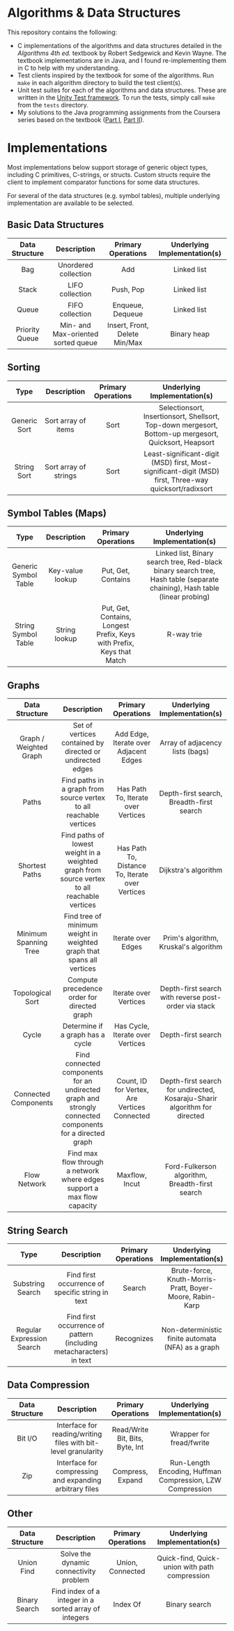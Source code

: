# Algorithms & Data Structures

This repository contains the following:
- C implementations of the algorithms and data structures detailed in the *Algorithms 4th ed.* textbook by Robert Sedgewick and Kevin Wayne. The textbook implementations are in Java, and I found re-implementing them in C to help with my understanding.
- Test clients inspired by the textbook for some of the algorithms. Run `make` in each algorithm directory to build the test client(s).
- Unit test suites for each of the algorithms and data structures. These are written in the [Unity Test framework](https://github.com/ThrowTheSwitch/Unity). To run the tests, simply call `make` from the `tests` directory.
- My solutions to the Java programming assignments from the Coursera series based on the textbook ([Part I](https://www.coursera.org/learn/algorithms-part1), [Part II](https://www.coursera.org/learn/algorithms-part2)).

# Implementations
Most implementations below support storage of generic object types, including C primitives, C-strings, or structs. Custom structs require the client to implement comparator functions for some data structures.

For several of the data structures (e.g. symbol tables), multiple underlying implementation are available to be selected.

## Basic Data Structures

| Data Structure | Description | Primary Operations | Underlying Implementation(s) |
| :------: | :------: | :------: | :------: |
| Bag | Unordered collection | Add | Linked list |
| Stack | LIFO collection | Push, Pop | Linked list |
| Queue | FIFO collection | Enqueue, Dequeue | Linked list |
| Priority Queue | Min- and Max-oriented sorted queue | Insert, Front, Delete Min/Max | Binary heap |

## Sorting
| Type | Description | Primary Operations | Underlying Implementation(s) |
| :------: | :------: | :------: | :------: |
| Generic Sort | Sort array of items | Sort | Selectionsort, Insertionsort, Shellsort, Top-down mergesort, Bottom-up mergesort, Quicksort, Heapsort |
| String Sort | Sort array of strings | Sort | Least-significant-digit (MSD) first, Most-significant-digit (MSD) first, Three-way quicksort/radixsort |

## Symbol Tables (Maps)
| Type | Description | Primary Operations | Underlying Implementation(s) |
| :------: | :------: | :------: | :------: |
| Generic Symbol Table | Key-value lookup | Put, Get, Contains | Linked list, Binary search tree, Red-black binary search tree, Hash table (separate chaining), Hash table (linear probing) |
| String Symbol Table | String lookup | Put, Get, Contains, Longest Prefix, Keys with Prefix, Keys that Match | R-way trie |

## Graphs
| Data Structure | Description | Primary Operations | Underlying Implementation(s) |
| :------: | :------: | :------: | :------: |
| Graph / Weighted Graph | Set of vertices contained by directed or undirected edges | Add Edge, Iterate over Adjacent Edges | Array of adjacency lists (bags) |
| Paths | Find paths in a graph from source vertex to all reachable vertices | Has Path To, Iterate over Vertices | Depth-first search, Breadth-first search |
| Shortest Paths | Find paths of lowest weight in a weighted graph from source vertex to all reachable vertices | Has Path To, Distance To, Iterate over Vertices | Dijkstra's algorithm
| Minimum Spanning Tree | Find tree of minimum weight in weighted graph that spans all vertices | Iterate over Edges | Prim's algorithm, Kruskal's algorithm |
| Topological Sort | Compute precedence order for directed graph | Iterate over Vertices | Depth-first search with reverse post-order via stack |
| Cycle | Determine if a graph has a cycle | Has Cycle, Iterate over Vertices| Depth-first search
| Connected Components | Find connected components for an undirected graph and strongly connected components for a directed graph | Count, ID for Vertex, Are Vertices Connected | Depth-first search for undirected, Kosaraju-Sharir algorithm for directed |
| Flow Network | Find max flow through a network where edges support a max flow capacity | Maxflow, Incut | Ford-Fulkerson algorithm, Breadth-first search

## String Search
| Type | Description | Primary Operations | Underlying Implementation(s) |
| :------: | :------: | :------: | :------: |
| Substring Search | Find first occurrence of specific string in text | Search | Brute-force, Knuth-Morris-Pratt, Boyer-Moore, Rabin-Karp |
| Regular Expression Search | Find first occurrence of pattern (including metacharacters) in text | Recognizes | Non-deterministic finite automata (NFA) as a graph

## Data Compression
| Data Structure | Description | Primary Operations | Underlying Implementation(s) |
| :------: | :------: | :------: | :------: |
| Bit I/O | Interface for reading/writing files with bit-level granularity | Read/Write Bit, Bits, Byte, Int | Wrapper for fread/fwrite | 
| Zip | Interface for compressing and expanding arbitrary files | Compress, Expand | Run-Length Encoding, Huffman Compression, LZW Compression |

## Other
| Data Structure | Description | Primary Operations | Underlying Implementation(s) |
| :------: | :------: | :------: | :------: |
| Union Find | Solve the dynamic connectivity problem | Union, Connected | Quick-find, Quick-union with path compression
| Binary Search | Find index of a integer in a sorted array of integers | Index Of | Binary search
